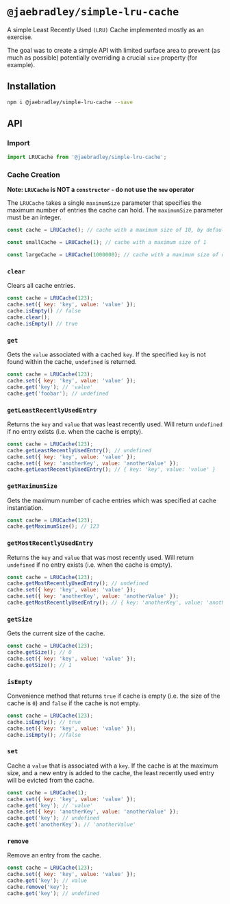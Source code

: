 # `@jaebradley/simple-lru-cache`

A simple Least Recently Used `(LRU)` Cache implemented mostly as an exercise.

The goal was to create a simple API with limited surface area to prevent (as much as possible) potentially overriding a crucial `size` property (for example).

## Installation

```bash
npm i @jaebradley/simple-lru-cache --save
```

## API

### Import

```javascript
import LRUCache from '@jaebradley/simple-lru-cache';
```

### Cache Creation

**Note: `LRUCache` is NOT a `constructor` - do not use the `new` operator**

The `LRUCache` takes a single `maximumSize` parameter that specifies the maximum number of entries the cache can hold. The `maximumSize` parameter must be an integer.

```javascript
const cache = LRUCache(); // cache with a maximum size of 10, by default

const smallCache = LRUCache(1); // cache with a maximum size of 1

const largeCache = LRUCache(1000000); // cache with a maximum size of one million
```

### `clear`

Clears all cache entries.

```javascript
const cache = LRUCache(123);
cache.set({ key: 'key', value: 'value' });
cache.isEmpty() // false
cache.clear();
cache.isEmpty() // true
```

### `get`

Gets the `value` associated with a cached `key`. If the specified `key` is not found within the cache, `undefined` is returned.

```javascript
const cache = LRUCache(123);
cache.set({ key: 'key', value: 'value' });
cache.get('key'); // 'value'
cache.get('foobar'); // undefined
```

### `getLeastRecentlyUsedEntry`

Returns the `key` and `value` that was least recently used. Will return `undefined` if no entry exists (i.e. when the cache is empty).

```javascript
const cache = LRUCache(123);
cache.getLeastRecentlyUsedEntry(); // undefined
cache.set({ key: 'key', value: 'value' });
cache.set({ key: 'anotherKey', value: 'anotherValue' });
cache.getLeastRecentlyUsedEntry(); // { key: 'key', value: 'value' }
```

### `getMaximumSize`

Gets the maximum number of cache entries which was specified at cache instantiation.

```javascript
const cache = LRUCache(123);
cache.getMaximumSize(); // 123
```

### `getMostRecentlyUsedEntry`

Returns the `key` and `value` that was most recently used. Will return `undefined` if no entry exists (i.e. when the cache is empty).

```javascript
const cache = LRUCache(123);
cache.getMostRecentlyUsedEntry(); // undefined
cache.set({ key: 'key', value: 'value' });
cache.set({ key: 'anotherKey', value: 'anotherValue' });
cache.getMostRecentlyUsedEntry(); // { key: 'anotherKey', value: 'anotherValue' }
```

### `getSize`

Gets the current size of the cache.

```javascript
const cache = LRUCache(123);
cache.getSize(); // 0
cache.set({ key: 'key', value: 'value' });
cache.getSize(); // 1
```

### `isEmpty`

Convenience method that returns `true` if cache is empty (i.e. the size of the cache is `0`) and `false` if the cache is not empty.

```javascript
const cache = LRUCache(123);
cache.isEmpty(); // true
cache.set({ key: 'key', value: 'value' });
cache.isEmpty(); //false
```

### `set`

Cache a `value` that is associated with a `key`. If the cache is at the maximum size, and a new entry is added to the cache, the least recently used entry will be evicted from the cache.

```javascript
const cache = LRUCache(1);
cache.set({ key: 'key', value: 'value' });
cache.get('key'); // 'value'
cache.set({ key: 'anotherKey', value: 'anotherValue' });
cache.get('key'); // undefined
cache.get('anotherKey'); // 'anotherValue'
```

### `remove`

Remove an entry from the cache.

```javascript
const cache = LRUCache(123);
cache.set({ key: 'key', value: 'value' });
cache.get('key'); // value
cache.remove('key');
cache.get('key'); // undefined
```
